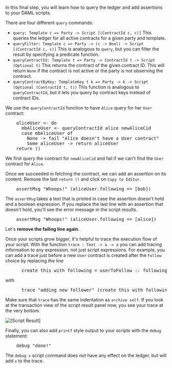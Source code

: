 In this final step, you will learn how to query the ledger and add assertions to your DAML scripts.

There are four different `query` commands:

  * `query: Template c => Party -> Script [(ContractId c, c)]` This queries the ledger for all
    active contracts for a given party and template.
  * `queryFilter: Template c => Party -> (c -> Bool) -> Script [(ContractId c, c)]` This is
    analogous to `query`, but you can filter the result by specifying a predicate function.
  * `queryContractId: Template t => Party -> ContractId t -> Script (Optional t)` This returns the
    contract of the given contract ID. This will return `None` if the contract is not active or the
    party is not observing the contract.
  * `queryContractByKey: TemplateKey t k => Party -> k -> Script (Optional (ContractId t, t))`
    This function is analogous to `queryContractId`, but it lets you query by contract keys instead
    of contract IDs.

We use the `queryContractId` function to have `Alice` query for her `User` contract:

<pre class="file" data-filename="daml/User.daml" data-target="append">
    aliceUser <- do
      mbAliceUser <- queryContractId alice newAliceCid
      case mbAliceUser of
        None -> fail "Alice doesn't have a User contract"
        Some aliceUser -> return aliceUser
    return ()
</pre>

We first query the contract for `newAliceCid` and fail if we can't find the `User` contract for
`Alice`.

Once we succeeded in fetching the contract, we can add an assertion on its content. Remove the last
`return ()` and click on `Copy to Editor`.

<pre class="file" data-filename="daml/User.daml" data-target="append">
    assertMsg "Whoops!" (aliceUser.following == [bob])
</pre>

The `assertMsg` takes a text that is printed in case the assertion doesn't hold and a boolean
expression. If you replace the last line with an assertion that doesn't hold, you'll see the error
message in the script results.

<pre class="file" data-filename="daml/User.daml" data-target="append">
    assertMsg "Whoops!" (aliceUser.following == [alice])
</pre>

Let's **remove the failing line again**.

Once your scripts grow bigger, it's helpful to trace the execution flow of your script. With the
function `trace : Text -> a -> a` you can add tracing information to any expression, not just
script expressions. For example, you can add a trace just before a new `User` contract is created
after the `Follow` choice by replacing the line

<pre>
      create this with following = userToFollow :: following
</pre>

with

<pre class="file" data-target="clipboard">
      trace "adding new follower" (create this with following = userToFollow :: following)
</pre>

Make sure that `trace` has the same indentation as `archive self`. If you look at the transaction
view of the script result panel now, you see your trace at the very bottom.

![[Script Result]](/daml/scenarios/scripts/assets/script-result-traces.png)

Finally, you can also add `printf` style output to your scripts with the `debug` statement:

<pre class="file" data-filename="daml/User.daml" data-target="append">
    debug "done!"
</pre>

The `debug x` script command does not have any effect on the ledger, but will add `x` to the trace.
